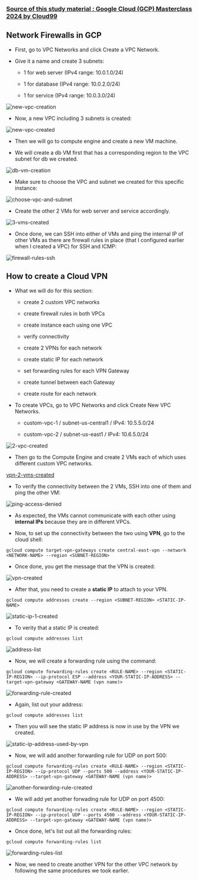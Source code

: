 ### [Source of this study material : Google Cloud (GCP) Masterclass 2024 by Cloud99](https://www.udemy.com/course/google-cloud-specialization/)


## Network Firewalls in GCP

- First, go to VPC Networks and click Create a VPC Network.

- Give it a name and create 3 subnets:

  - 1 for web server (IPv4 range: 10.0.1.0/24)

  - 1 for database (IPv4 range: 10.0.2.0/24)

  - 1 for service (IPv4 range: 10.0.3.0/24)


![new-vpc-creation](/GCP_pictures/Study-logs/Networking-Advanced/new-vpc-creation.PNG "New VPC creation")


- Now, a new VPC including 3 subnets is created:


![new-vpc-created](/GCP_pictures/Study-logs/Networking-Advanced/new-vpc-created.PNG "New VPC created")


- Then we will go to compute engine and create a new VM machine.


- We will create a db VM first that has a corresponding region to the VPC subnet for db we created.


![db-vm-creation](/GCP_pictures/Study-logs/Networking-Advanced/create-vm-db.PNG "Create a new VM for db")


- Make sure to choose the VPC and subnet we created for this specific instance:


![choose-vpc-and-subnet](/GCP_pictures/Study-logs/Networking-Advanced/choose-vpc-and-subnet.PNG "Choose the VPC and subnet for the instance")


- Create the other 2 VMs for web server and service accordingly.


![3-vms-created](/GCP_pictures/Study-logs/Networking-Advanced/3-vms-created.PNG "3 VMs created")


- Once done, we can SSH into either of VMs and ping the internal IP of other VMs as there are firewall rules in place (that I configured earlier when I created a VPC) for SSH and ICMP:


![firewall-rules-ssh](/GCP_pictures/Study-logs/Networking-Advanced/firewall-rules-ssh.PNG "Firewall rule in place for SSH")


## How to create a Cloud VPN

- What we will do for this section:

  - create 2 custom VPC networks

  - create firewall rules in both VPCs

  - create instance each using one VPC

  - verify connectivity

  - create 2 VPNs for each network

  - create static IP for each network

  - set forwarding rules for each VPN Gateway

  - create tunnel between each Gateway

  - create route for each network

 
 - To create VPCs, go to VPC Networks and click Create New VPC Networks.

   - custom-vpc-1 / subnet-us-central1 / IPv4: 10.5.5.0/24

   - custom-vpc-2 / subnet-us-east1 / IPv4: 10.6.5.0/24


![2-vpc-created](/GCP_pictures/Study-logs/Networking-Advanced/2-vpc-created.PNG "2 VPCs created")


 - Then go to the Compute Engine and create 2 VMs each of which uses different custom VPC networks.


 [vpn-2-vms-created](/GCP_pictures/Study-logs/Networking-Advanced/vpn-2-vms-created.PNG "For VPN test, 2 VMs created")


 - To verify the connectivity between the 2 VMs, SSH into one of them and ping the other VM:


 ![ping-access-denied](/GCP_pictures/Study-logs/Networking-Advanced/ping-access-denied.PNG "Ping access denied")


 - As expected, the VMs cannot communicate with each other using **internal IPs** because they are in different VPCs.


 - Now, to set up the connectivity between the two using **VPN**, go to the cloud shell:

```
gcloud compute target-vpn-gateways create central-east-vpn --network <NETWORK-NAME> --region <SUBNET-REGION>
```

 - Once done, you get the message that the VPN is created:


![vpn-created](/GCP_pictures/Study-logs/Networking-Advanced/vpn-1-created.PNG "VPN from central to east is created")


 - After that, you need to create a **static IP** to attach to your VPN.

```
gcloud compute addresses create --region <SUBNET-REGION> <STATIC-IP-NAME>
```


![static-ip-1-created](/GCP_pictures/Study-logs/Networking-Advanced/static-ip-1-created.PNG "1 Static IP is created")



 - To verity that a static IP is created:


 ```
 gcloud compute addresses list
 ```


![address-list](/GCP_pictures/Study-logs/Networking-Advanced/address-list.PNG "gcloud compute addresses list")



 - Now, we will create a forwarding rule using the command:


```
gcloud compute forwarding-rules create <RULE-NAME> --region <STATIC-IP-REGION> --ip-protocol ESP --address <YOUR-STATIC-IP-ADDRESS> --target-vpn-gateway <GATEWAY-NAME (vpn name)>
```


![forwarding-rule-created](/GCP_pictures/Study-logs/Networking-Advanced/forwarding-rule-created.PNG "Forwarding rule created")



 - Again, list out your address:


```
gcloud compute addresses list
```

 - Then you will see the static IP address is now in use by the VPN we created.


![static-ip-address-used-by-vpn](/GCP_pictures/Study-logs/Networking-Advanced/static-address-used-by-vpn.PNG "Static IP address is now in use by the VPN")


 - Now, we will add another forwarding rule for UDP on port 500:


```
gcloud compute forwarding-rules create <RULE-NAME> --region <STATIC-IP-REGION> --ip-protocol UDP --ports 500 --address <YOUR-STATIC-IP-ADDRESS> --target-vpn-gateway <GATEWAY-NAME (vpn name)>
```


![another-forwarding-rule-created](/GCP_pictures/Study-logs/Networking-Advanced/another-forwarding-rule-created.PNG "Another forwarding rule is created")


- We will add yet another forwading rule for UDP on port 4500:

```
gcloud compute forwarding-rules create <RULE-NAME> --region <STATIC-IP-REGION> --ip-protocol UDP --ports 4500 --address <YOUR-STATIC-IP-ADDRESS> --target-vpn-gateway <GATEWAY-NAME (vpn name)>
```

- Once done, let's list out all the forwarding rules:


```
gcloud compute forwarding-rules list
```


![forwarding-rules-list](/GCP_pictures/Study-logs/Networking-Advanced/forwarding-rules-list.PNG "Forwarding Rules list")


 - Now, we need to create another VPN for the other VPC network by following the same procedures we took earlier.

 